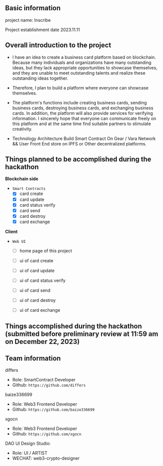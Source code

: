 ## Basic information

project name: Inscribe

Project establishment date 2023.11.11

## Overall introduction to the project
<!-- - Project background/original reasons/problems to be solved (If there are other attachments, they can be placed in the `docs` directory. Submit in English). -->
  - I have an idea to create a business card platform based on blockchain. Because many individuals and organizations have many outstanding ideas, but they lack appropriate opportunities to showcase themselves, and they are unable to meet outstanding talents and realize these outstanding ideas together.

  - Therefore, I plan to build a platform where everyone can showcase themselves.

  - The platform's functions include creating business cards, sending business cards, destroying business cards, and exchanging business cards. In addition, the platform will also provide services for verifying information. I sincerely hope that everyone can communicate freely on this platform and at the same time find suitable partners to stimulate creativity.

- Technology Architecture
  Build Smart Contract On Gear / Vara Network && User Front End store on IPFS or Other decentralized platforms.


## Things planned to be accomplished during the hackathon

**Blockchain side**

- `Smart Contracts`
   - [x] card create
   - [x] card update
   - [x] card status verify
   - [x] card send
   - [x] card destroy
   - [x] card exchange

**Client**
- `Web UI`
   - [ ] home page of this project
   - [ ] ui of card create
   - [ ] ui of card update
   - [ ] ui of card status verify
   - [ ] ui of card send
   - [ ] ui of card destroy
   - [ ] ui of card exchange


## Things accomplished during the hackathon (submitted before preliminary review at 11:59 am on December 22, 2023)

## Team information

differs
  - Role: SmartContract Developer
  - Github: `https://github.com/differs`

baize336699
  - Role: Web3 Frontend Developer
  - Github: `https://github.com/baize336699`

xgocn
  - Role: Web3 Frontend Developer
  - Github: `https://github.com/xgocn`

DAO UI Design Studio:
  - Role: UI / ARTIST
  - WECHAT: web3-crypto-designer
